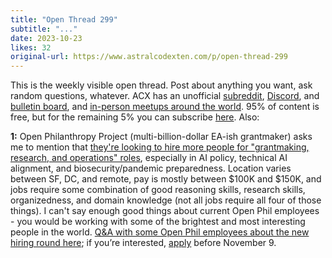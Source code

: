 ```yaml
---
title: "Open Thread 299"
subtitle: "..."
date: 2023-10-23
likes: 32
original-url: https://www.astralcodexten.com/p/open-thread-299
---
```

This is the weekly visible open thread. Post about anything you want, ask random questions, whatever. ACX has an unofficial [subreddit](https://www.reddit.com/r/slatestarcodex/), [Discord](https://discord.gg/RTKtdut), and [bulletin board](https://www.datasecretslox.com/index.php), and [in-person meetups around the world](https://www.lesswrong.com/community?filters%5B0%5D=SSC). 95% of content is free, but for the remaining 5% you can subscribe [here](https://astralcodexten.substack.com/subscribe?). Also:

 **1:** Open Philanthropy Project (multi-billion-dollar EA-ish grantmaker) asks me to mention that [they're looking to hire more people for "grantmaking, research, and operations" roles](https://www.openphilanthropy.org/research/new-roles-on-our-gcr-team/), especially in AI policy, technical AI alignment, and biosecurity/pandemic preparedness. Location varies between SF, DC, and remote, pay is mostly between $100K and $150K, and jobs require some combination of good reasoning skills, research skills, organizedness, and domain knowledge (not all jobs require all four of those things). I can't say enough good things about current Open Phil employees - you would be working with some of the brightest and most interesting people in the world. [Q&A with some Open Phil employees about the new hiring round here](https://forum.effectivealtruism.org/posts/peLstYwka2EzxiNG7/ama-six-open-philanthropy-staffers-discuss-op-s-new-gcr); if you’re interested, [apply](https://www.openphilanthropy.org/research/new-roles-on-our-gcr-team/#9-application-form) before November 9.
